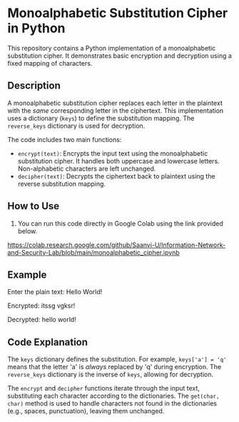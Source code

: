 # Monoalphabetic Substitution Cipher in Python

This repository contains a Python implementation of a monoalphabetic substitution cipher. It demonstrates basic encryption and decryption using a fixed mapping of characters.

## Description

A monoalphabetic substitution cipher replaces each letter in the plaintext with the *same* corresponding letter in the ciphertext. This implementation uses a dictionary (`keys`) to define the substitution mapping. The `reverse_keys` dictionary is used for decryption.

The code includes two main functions:

* `encrypt(text)`: Encrypts the input text using the monoalphabetic substitution cipher. It handles both uppercase and lowercase letters. Non-alphabetic characters are left unchanged.
* `decipher(text)`: Decrypts the ciphertext back to plaintext using the reverse substitution mapping.

## How to Use

1.  You can run this code directly in Google Colab using the link provided below.

https://colab.research.google.com/github/Saanvi-U/Information-Network-and-Security-Lab/blob/main/monoalphabetic_cipher.ipynb

## Example

Enter the plain text: Hello World!

Encrypted: itssg vgksr!

Decrypted: hello world!

## Code Explanation

The `keys` dictionary defines the substitution. For example, `keys['a'] = 'q'` means that the letter 'a' is *always* replaced by 'q' during encryption. The `reverse_keys` dictionary is the inverse of `keys`, allowing for decryption.

The `encrypt` and `decipher` functions iterate through the input text, substituting each character according to the dictionaries. The `get(char, char)` method is used to handle characters not found in the dictionaries (e.g., spaces, punctuation), leaving them unchanged.

